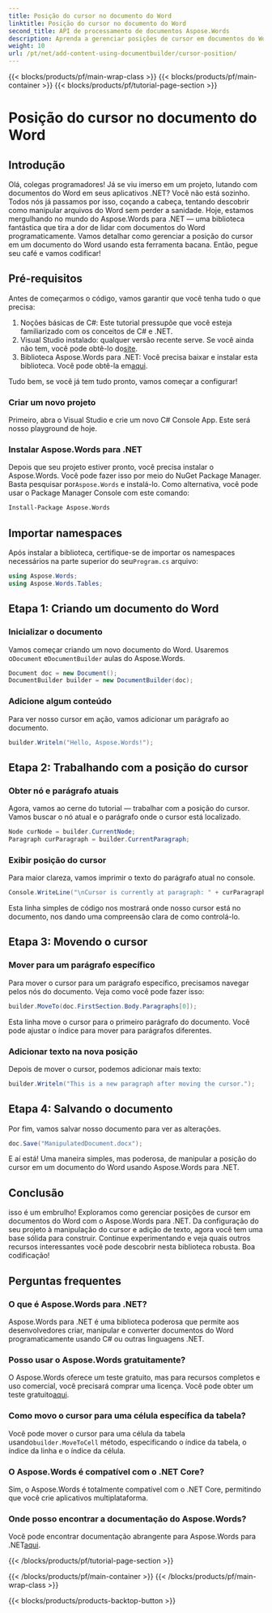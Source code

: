 ```yaml
---
title: Posição do cursor no documento do Word
linktitle: Posição do cursor no documento do Word
second_title: API de processamento de documentos Aspose.Words
description: Aprenda a gerenciar posições de cursor em documentos do Word usando o Aspose.Words para .NET com este guia detalhado passo a passo. Perfeito para desenvolvedores .NET.
weight: 10
url: /pt/net/add-content-using-documentbuilder/cursor-position/
---
```


{{< blocks/products/pf/main-wrap-class >}}
{{< blocks/products/pf/main-container >}}
{{< blocks/products/pf/tutorial-page-section >}}

# Posição do cursor no documento do Word

## Introdução

Olá, colegas programadores! Já se viu imerso em um projeto, lutando com documentos do Word em seus aplicativos .NET? Você não está sozinho. Todos nós já passamos por isso, coçando a cabeça, tentando descobrir como manipular arquivos do Word sem perder a sanidade. Hoje, estamos mergulhando no mundo do Aspose.Words para .NET — uma biblioteca fantástica que tira a dor de lidar com documentos do Word programaticamente. Vamos detalhar como gerenciar a posição do cursor em um documento do Word usando esta ferramenta bacana. Então, pegue seu café e vamos codificar!

## Pré-requisitos

Antes de começarmos o código, vamos garantir que você tenha tudo o que precisa:

1. Noções básicas de C#: Este tutorial pressupõe que você esteja familiarizado com os conceitos de C# e .NET.
2.  Visual Studio instalado: qualquer versão recente serve. Se você ainda não tem, você pode obtê-lo do[site](https://visualstudio.microsoft.com/).
3.  Biblioteca Aspose.Words para .NET: Você precisa baixar e instalar esta biblioteca. Você pode obtê-la em[aqui](https://releases.aspose.com/words/net/).

Tudo bem, se você já tem tudo pronto, vamos começar a configurar!

### Criar um novo projeto

Primeiro, abra o Visual Studio e crie um novo C# Console App. Este será nosso playground de hoje.

### Instalar Aspose.Words para .NET

 Depois que seu projeto estiver pronto, você precisa instalar o Aspose.Words. Você pode fazer isso por meio do NuGet Package Manager. Basta pesquisar por`Aspose.Words` e instalá-lo. Como alternativa, você pode usar o Package Manager Console com este comando:

```bash
Install-Package Aspose.Words
```

## Importar namespaces

 Após instalar a biblioteca, certifique-se de importar os namespaces necessários na parte superior do seu`Program.cs` arquivo:

```csharp
using Aspose.Words;
using Aspose.Words.Tables;
```

## Etapa 1: Criando um documento do Word

### Inicializar o documento

 Vamos começar criando um novo documento do Word. Usaremos o`Document` e`DocumentBuilder` aulas do Aspose.Words.

```csharp
Document doc = new Document();
DocumentBuilder builder = new DocumentBuilder(doc);
```

### Adicione algum conteúdo

Para ver nosso cursor em ação, vamos adicionar um parágrafo ao documento.

```csharp
builder.Writeln("Hello, Aspose.Words!");
```

## Etapa 2: Trabalhando com a posição do cursor

### Obter nó e parágrafo atuais

Agora, vamos ao cerne do tutorial — trabalhar com a posição do cursor. Vamos buscar o nó atual e o parágrafo onde o cursor está localizado.

```csharp
Node curNode = builder.CurrentNode;
Paragraph curParagraph = builder.CurrentParagraph;
```

### Exibir posição do cursor

Para maior clareza, vamos imprimir o texto do parágrafo atual no console.

```csharp
Console.WriteLine("\nCursor is currently at paragraph: " + curParagraph.GetText());
```

Esta linha simples de código nos mostrará onde nosso cursor está no documento, nos dando uma compreensão clara de como controlá-lo.

## Etapa 3: Movendo o cursor

### Mover para um parágrafo específico

Para mover o cursor para um parágrafo específico, precisamos navegar pelos nós do documento. Veja como você pode fazer isso:

```csharp
builder.MoveTo(doc.FirstSection.Body.Paragraphs[0]);
```

Esta linha move o cursor para o primeiro parágrafo do documento. Você pode ajustar o índice para mover para parágrafos diferentes.

### Adicionar texto na nova posição

Depois de mover o cursor, podemos adicionar mais texto:

```csharp
builder.Writeln("This is a new paragraph after moving the cursor.");
```

## Etapa 4: Salvando o documento

Por fim, vamos salvar nosso documento para ver as alterações.

```csharp
doc.Save("ManipulatedDocument.docx");
```

E aí está! Uma maneira simples, mas poderosa, de manipular a posição do cursor em um documento do Word usando Aspose.Words para .NET.

## Conclusão

isso é um embrulho! Exploramos como gerenciar posições de cursor em documentos do Word com o Aspose.Words para .NET. Da configuração do seu projeto à manipulação do cursor e adição de texto, agora você tem uma base sólida para construir. Continue experimentando e veja quais outros recursos interessantes você pode descobrir nesta biblioteca robusta. Boa codificação!

## Perguntas frequentes

### O que é Aspose.Words para .NET?

Aspose.Words para .NET é uma biblioteca poderosa que permite aos desenvolvedores criar, manipular e converter documentos do Word programaticamente usando C# ou outras linguagens .NET.

### Posso usar o Aspose.Words gratuitamente?

 O Aspose.Words oferece um teste gratuito, mas para recursos completos e uso comercial, você precisará comprar uma licença. Você pode obter um teste gratuito[aqui](https://releases.aspose.com/).

### Como movo o cursor para uma célula específica da tabela?

 Você pode mover o cursor para uma célula da tabela usando`builder.MoveToCell` método, especificando o índice da tabela, o índice da linha e o índice da célula.

### O Aspose.Words é compatível com o .NET Core?

Sim, o Aspose.Words é totalmente compatível com o .NET Core, permitindo que você crie aplicativos multiplataforma.

### Onde posso encontrar a documentação do Aspose.Words?

 Você pode encontrar documentação abrangente para Aspose.Words para .NET[aqui](https://reference.aspose.com/words/net/).

{{< /blocks/products/pf/tutorial-page-section >}}

{{< /blocks/products/pf/main-container >}}
{{< /blocks/products/pf/main-wrap-class >}}

{{< blocks/products/products-backtop-button >}}
